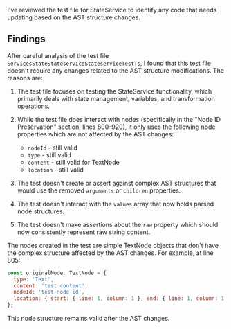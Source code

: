 I've reviewed the test file for StateService to identify any code that needs updating based on the AST structure changes.

## Findings

After careful analysis of the test file `ServicesStateStateserviceStateserviceTestTs`, I found that this test file doesn't require any changes related to the AST structure modifications. The reasons are:

1. The test file focuses on testing the StateService functionality, which primarily deals with state management, variables, and transformation operations.

2. While the test file does interact with nodes (specifically in the "Node ID Preservation" section, lines 800-920), it only uses the following node properties which are not affected by the AST changes:
   - `nodeId` - still valid
   - `type` - still valid
   - `content` - still valid for TextNode
   - `location` - still valid

3. The test doesn't create or assert against complex AST structures that would use the removed `arguments` or `children` properties.

4. The test doesn't interact with the `values` array that now holds parsed node structures.

5. The test doesn't make assertions about the `raw` property which should now consistently represent raw string content.

The nodes created in the test are simple TextNode objects that don't have the complex structure affected by the AST changes. For example, at line 805:

```javascript
const originalNode: TextNode = {
  type: 'Text',
  content: 'test content',
  nodeId: 'test-node-id',
  location: { start: { line: 1, column: 1 }, end: { line: 1, column: 1 } }
};
```

This node structure remains valid after the AST changes.